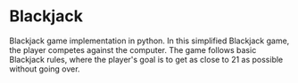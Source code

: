 # Blackjack
Blackjack game implementation in python. In this simplified Blackjack game, the player competes against the computer. The game follows basic Blackjack rules, where the player's goal is to get as close to 21 as possible without going over.
